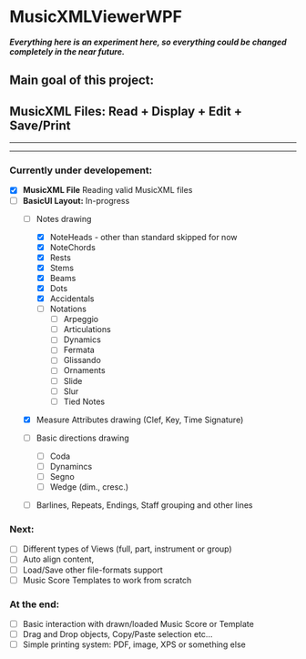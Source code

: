 # MusicXMLViewerWPF

**_Everything here is an experiment here, so everything could be changed completely in the near future._**
## Main goal of this project: 
## MusicXML Files: Read + Display + Edit + Save/Print
---
---

### **Currently under developement:**
   - [x] **MusicXML File** Reading valid MusicXML files
   - [ ] **BasicUI Layout:** In-progress
      - [ ] Notes drawing
        - [x] NoteHeads - other than standard skipped for now
        - [x] NoteChords
        - [x] Rests
        - [x] Stems
        - [x] Beams
        - [x] Dots
        - [x] Accidentals
        - [ ] Notations
           - [ ] Arpeggio
           - [ ] Articulations
           - [ ] Dynamics
           - [ ] Fermata
           - [ ] Glissando
           - [ ] Ornaments
           - [ ] Slide
           - [ ] Slur
           - [ ] Tied Notes
      - [x] Measure Attributes drawing (Clef, Key, Time Signature)
      - [ ] Basic directions drawing
        - [ ] Coda
        - [ ] Dynamincs
        - [ ] Segno
        - [ ] Wedge (dim., cresc.)
      - [ ] Barlines, Repeats, Endings, Staff grouping and other lines
      

### **Next:**
  - [ ] Different types of Views (full, part, instrument or group)
  - [ ] Auto align content, 
  - [ ] Load/Save other file-formats support
  - [ ] Music Score Templates to work from scratch
    
### **At the end:**  
  - [ ] Basic interaction with drawn/loaded Music Score or Template
  - [ ] Drag and Drop objects, Copy/Paste selection etc... 
  - [ ] Simple printing system: PDF, image, XPS or something else
